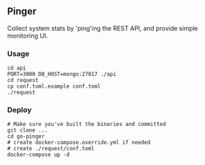 ## Pinger

Collect system stats by 'ping'ing the REST API, and provide simple monitoring UI.

### Usage

```
cd api
PORT=3000 DB_HOST=mongo:27017 ./api
cd request
cp conf.toml.example conf.toml
./request
```

### Deploy

```
# Make sure you've built the binaries and committed
git clone ...
cd go-pinger
# create docker-compose.override.yml if needed
# create ./request/conf.toml
docker-compose up -d
```